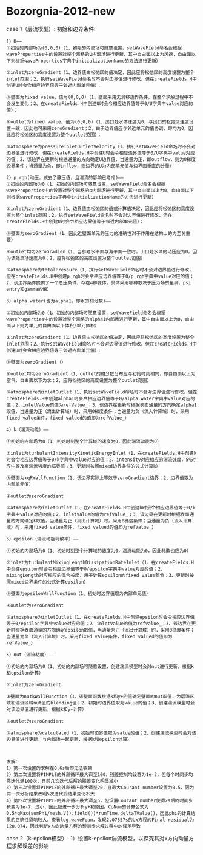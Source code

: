 # Bozorgnia-2012-new

case 1（层流模型）:
    初始和边界条件:
    
    1）U——
	①初始的内部场为(0,0,0)（1、初始的内部场可随意设置，setWaveField命名会根据waveProperties中的设置对整个网格的U内部场进行更新，其中自由面以上为风速，自由面以下则根据waveProperties字典中initializationName的方法进行更新）
	
	②inlet为zeroGradient（1、边界值由松弛区的值决定，因此应将松弛区的高度设置为整个inlet范围；2、执行setWaveField命名时不会对边界值进行修改，但在createFields.H中创建U时会令相应边界值等于邻近内部单元值）；

	③壁面为fixed value，值为(0,0,0)（1、壁面采用无滑移边界条件，在整个求解过程中不会发生变化；2、在createFields.H中创建U时会令相应边界值等于0/U字典中value对应的值）；
	
	④outlet为fixed value，值为(0,0,0)（1、出口处水体速度为0，与出口的松弛区速度设置一致，因此也可采用zeroGradient；2、由于边界值应与邻近单元的值协调，即均为0，因此应将松弛区的高度设置为整个outlet范围）；
	
	⑤atmosphere为pressureInletOutletVelocity（1、执行setWaveField命名时不会对边界值进行修改，但在createFields.H中创建U时会令相应边界值等于0/U字典中value对应的值；2、该边界在更新时根据通量的方向确定U边界值，当通量为正，即outflow，则为0梯度边界条件；当通量为负，即inflow，则边界的U为内部单元值与边界面垂直的分量）
    
    2）p_rgh(动压，减去了静压值，且湍流的影响已考虑)——
	①初始的内部场为0（1、初始的内部场可随意设置，setWaveField命名会根据waveProperties中的设置对整个网格的p内部场进行更新，其中自由面以上为0，自由面以下则根据waveProperties字典中initializationName的方法进行更新）

	②inlet为zeroGradient（1、边界值由松弛区的值或计算值决定，因此应将松弛区的高度设置为整个inlet范围；2、执行setWaveField命名时不会对边界值进行修改，但在createFields.H中创建U时会令相应边界值等于邻近内部单元值）；

	③壁面为zeroGradient（1、因此近壁面单元的压力的准确性对于作用在结构上的力至关重要）

	④outlet均为zeroGradien（1、当参考水平面与海平面一致时，出口处水体的动压应为0，因为该处流场速度为0；2、应将松弛区的高度设置为整个outlet范围）

	⑤atmosphere为totalPressure（1、执行setWaveField命名时不会对边界值进行修改，但在createFields.H中创建p_rgh时会令相应边界值等于0/p_rgh字典中value对应的值；2、该边界条件提供了一个总压条件，存在4种变体，具体采用哪种取决于压力场的量纲，psi entry和gamma的值）
    
    3）alpha.water(也为alpha1，即水的相分数)——
    
    ①初始的内部场为0（1、初始的内部场可随意设置，setWaveField命名会根据waveProperties中的设置对整个网格的alpha1内部场进行更新，其中自由面以上为0，自由面以下则为单元的自由面以下体积/单元体积）

    ②inlet为zeroGradient（1、边界值由松弛区的值决定，因此应将松弛区的高度设置为整个inlet范围；2、执行setWaveField命名时不会对边界值进行修改，但在createFields.H中创建U时会令相应边界值等于邻近内部单元值）；

	③壁面为zeroGradient（）

	④outlet均为zeroGradient（1、outlet的相分数分布应与初始时刻相同，即自由面以上为空气，自由面以下为水；2、应将松弛区的高度设置为整个outlet范围）

	⑤atmosphere为inletOutlet（1、执行setWaveField命名时不会对边界值进行修改，但在createFields.H中创建alpha1时会令相应边界值等于0/alpha.water字典中value对应的值；2、inletValue的值为refValue_；3、该边界在更新时根据表面通量的方向确定alpha1取值，当通量为正（流出计算域）时，采用0梯度条件；当通量为负（流入计算域）时，采用fixed value条件，fixed valued的值即为refValue_）

    4）k（湍流动能）——

    ①初始的内部场为0（1、初始时刻整个计算域的速度为0，因此湍流动能为0）

    ②inlet为turbulentIntensityKineticEnergyInlet（1、在createFields.H中创建k时会令相应边界值等于0/k字典中value对应的值；2、intensity对应相应的湍流强度，5%对应中等及高湍流强度的临界值；3、更新时按照mixed边界条件的公式计算k）

    ③壁面为kqRWallFunction（1、该边界实际上等效于zeroGradient边界；2、边界值取为内部单元值）

    ④outlet为zeroGradient

    ⑤atmosphere为inletOutlet（1、在createFields.H中创建k时会令相应边界值等于0/k字典中value对应的值；2、inletValue的值为refValue_；3、该边界在更新时根据表面通量的方向确定k取值，当通量为正（流出计算域）时，采用0梯度条件；当通量为负（流入计算域）时，采用fixed value条件，fixed valued的值即为refValue_）

    5）epsilon（湍流动能耗散率）——

    ①初始的内部场为0（1、初始时刻整个计算域的速度为0，湍流动能为0，因此耗散也应为0）

    ②inlet为turbulentMixingLengthDissipationRateInlet（1、在createFields.H中创建epsilon时会令相应边界值等于0/epsilon字典中value对应的值；2、mixingLength对应相应的混合长度，用于计算epsilon的fixed value部分；3、更新时按照mixed边界条件的公式计算epsilon）

    ③壁面为epsilonWallFunction（1、初始时边界值取为内部单元值）

    ④outlet为zeroGradient

    ⑤atmosphere为inletOutlet（1、在createFields.H中创建epsilon时会令相应边界值等于0/epsilon字典中value对应的值；2、inletValue的值为refValue_；3、该边界在更新时根据表面通量的方向确定epsilon取值，当通量为正（流出计算域）时，采用0梯度条件；当通量为负（流入计算域）时，采用fixed value条件，fixed valued的值即为refValue_）

    5）nut（湍流粘度）——

    ①初始的内部场为0（1、初始的内部场可随意设置，创建湍流模型时会对nut进行更新，根据k和epsilon计算）

    ②inlet为zeroGradient

    ③壁面为nutkWallFunction（1、该壁面函数根据k和y+的值确定壁面的nut取值，为层流区域和湍流区域nut值的blending值；2、初始时边界值取为value的值；3、创建湍流模型时会对该边界值进行更新，根据k和y+计算）

    ④outlet为zeroGradient

    ⑤atmosphere为calculated（1、初始时边界值取为value的值；2、创建湍流模型时会对该边界值进行更新，与内部场一起更新，根据k和epsilon计算）



    求解:
    1）第一次设置的求解在0.6s后即无法收敛
    2）第二次设置将PIMPLE的外部循环最大调至100，残差控制均设置为1e-3，但每个时间步均需迭代满100次，且前几次迭代后解的残差变化明显减小
    3）第三次设置将PIMPLE的外部循环最大调至20，且最大Courant number设置为0.5，因为前一次分析结果表明5次迭代后结果变化不大	
    4）第四次设置将PIMPLE的外部循环最大调至5，但设置Courant number使得2s后的时间步长变为1e-7，过小，因此应进一步分析y+和原因。CoNum的计算公式为0.5*gMax(sumPhi/mesh.V().field())*runTime.deltaTValue()，因此phi的计算结果的正确性影响较大。查看log.waveFoam，发现2.07557s的Ux方程的Final residual为120.074，因此判断x方向动量方程的预测步求解过程中的误差导致
    
case 2（k-epsilon模型）:
    1）设置k-epsilon湍流模型，以探究其对x方向动量方程求解误差的影响






